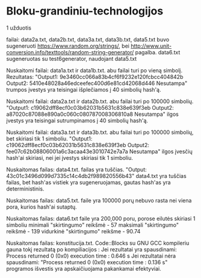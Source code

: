 # Bloku-grandiniu-technologijos

1 užduotis

failai: data2a.txt, data2b.txt, data3a.txt, data3b.txt, data5.txt buvo sugeneruoti https://www.random.org/strings/, bei http://www.unit-conversion.info/texttools/random-string-generator/ pagalba.
data6.txt sugeneruotas su test6generator, naudojant data5.txt

Nuskaitomi failai: data1a.txt ir data1b.txt.
abu failai turi po vieną simbolį.
Rezultatas:
"Output1: 9e3460cc066a83b4cf6f9232e120fcbcc404842b
Output2: 5410e48028a46edceefec400d6e81cd42068d446
Nesutampa"
trumpos įvestys yra teisingai išplečiamos į 40 simbolių hash'ą.


Nuskaitomi failai: data2a.txt ir data2b.txt.
abu failai turi po 100000 simbolių.
"Output1: c19062dff8ecf0c03b62031b5631c838e639f3eb
Output2: a87020c87088e890a0c060c080787008306810a8
Nesutampa"
ilgos įvestys yra teisingai sutrumpinamos į 40 simbolių hash'ą.


Nuskaitomi failai: data3a.txt ir data3b.txt.
abu failai turi po 100000 simbolių, bet skiriasi tik 1 simboliu.
"Output1: c19062dff8ecf0c03b62031b5631c838e639f3eb
Output2: fee07c62b08806001a6c3acaa43e3010742e7a7a
Nesutampa"
ilgos įvesčių hash'ai skiriasi, nei jei įvestys skiriasi tik 1 simboliu.


Nuskaitomas failas: data4.txt.
failas yra tuščias.
"Output: 43c01c3496d099d7335c14c4db2f989820556b43"
data4.txt yra tuščias failas, bet hash'as vistiek yra sugeneruojamas, gautas hash'as yra deterministinis.


Nuskaitomas failas: data5.txt.
faile yra 100000 porų
nebuvo rasta nei viena pora, kurios hash'ai sutaptų.

Nuskaitomas failas: data6.txt
faile yra 200,000 poru, porose eilutės skiriasi 1 simboliu
minimali "skirtingumo" reikšmė - 57
maksimali "skirtingumo" reikšmė - 139
vidurkinė "skirtingumo" reikšme - 90.74

Nuskaitomas failas: konstitucija.txt.
Code::Blocks su GNU GCC kompileriu gauna tokį rezultatą po kompiliacijos :
Jei rezultatai yra spausdinami: Process returned 0 (0x0)   execution time : 0.646 s
Jei rezultatai nėra spausdinami: "Process returned 0 (0x0)   execution time : 0.136 s"
programos išvestis yra apskaičiuojama pakankamai efektyviai.
